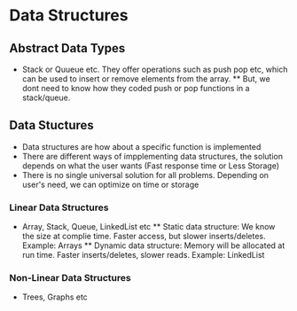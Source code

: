 # Data Structures

## Abstract Data Types
* Stack or Quueue etc. They offer operations such as push pop etc, which can be used to insert or remove elements from the array. 
  ** But, we dont need to know how they coded push or pop functions in a stack/queue. 

## Data Stuctures
* Data structures are how about a specific function is implemented
* There are different ways of impplementing data structures, the solution depends on what the user wants (Fast response time or Less Storage)
* There is no single universal solution for all problems. Depending on user's need, we can optimize on time or storage

### Linear Data Structures
* Array, Stack, Queue, LinkedList etc
 ** Static data structure: We know the size at complie time. Faster access, but slower inserts/deletes. Example: Arrays
 ** Dynamic data structure: Memory will be allocated at run time. Faster inserts/deletes, slower reads. Example: LinkedList

### Non-Linear Data Structures
* Trees, Graphs etc
